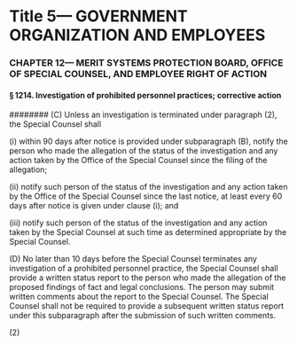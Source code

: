 
# Title 5— GOVERNMENT ORGANIZATION AND EMPLOYEES
### CHAPTER 12— MERIT SYSTEMS PROTECTION BOARD, OFFICE OF SPECIAL COUNSEL, AND EMPLOYEE RIGHT OF ACTION
#### § 1214. Investigation of prohibited personnel practices; corrective action
######## (C) Unless an investigation is terminated under paragraph (2), the Special Counsel shall

(i) within 90 days after notice is provided under subparagraph (B), notify the person who made the allegation of the status of the investigation and any action taken by the Office of the Special Counsel since the filing of the allegation;

(ii) notify such person of the status of the investigation and any action taken by the Office of the Special Counsel since the last notice, at least every 60 days after notice is given under clause (i); and

(iii) notify such person of the status of the investigation and any action taken by the Special Counsel at such time as determined appropriate by the Special Counsel.

(D) No later than 10 days before the Special Counsel terminates any investigation of a prohibited personnel practice, the Special Counsel shall provide a written status report to the person who made the allegation of the proposed findings of fact and legal conclusions. The person may submit written comments about the report to the Special Counsel. The Special Counsel shall not be required to provide a subsequent written status report under this subparagraph after the submission of such written comments.

(2)
